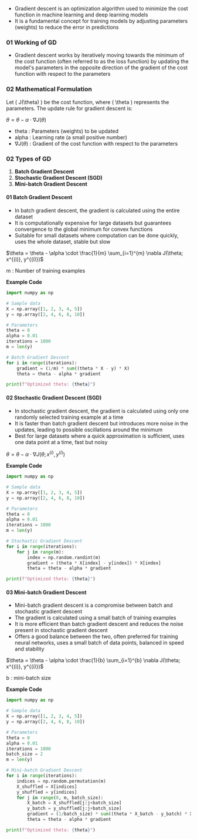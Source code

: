 - Gradient descent is an optimization algorithm used to minimize the cost function in machine learning and deep learning models
- It is a fundamental concept for training models by adjusting parameters (weights) to reduce the error in predictions

### 01 Working of GD
- Gradient descent works by iteratively moving towards the minimum of the cost function (often referred to as the loss function) by updating the model's parameters in the opposite direction of the gradient of the cost function with respect to the parameters

### 02 Mathematical Formulation
Let \( J(\theta) \) be the cost function, where \( \theta \) represents the parameters. The update rule for gradient descent is:

$\theta = \theta - \alpha \cdot \nabla J(\theta)$

- theta : Parameters (weights) to be updated
- alpha : Learning rate (a small positive number)
- $\nabla J(\theta)$ : Gradient of the cost function with respect to the parameters

### 02 Types of GD
1. **Batch Gradient Descent**
2. **Stochastic Gradient Descent (SGD)**
3. **Mini-batch Gradient Descent**

#### 01 Batch Gradient Descent
- In batch gradient descent, the gradient is calculated using the entire dataset
- It is computationally expensive for large datasets but guarantees convergence to the global minimum for convex functions
- Suitable for small datasets where computation can be done quickly, uses the whole dataset, stable but slow

$\theta = \theta - \alpha \cdot \frac{1}{m} \sum_{i=1}^{m} \nabla J(\theta; x^{(i)}, y^{(i)})$

m : Number of training examples

**Example Code**
```python
import numpy as np

# Sample data
X = np.array([1, 2, 3, 4, 5])
y = np.array([2, 4, 6, 8, 10])

# Parameters
theta = 0
alpha = 0.01
iterations = 1000
m = len(y)

# Batch Gradient Descent
for i in range(iterations):
    gradient = (1/m) * sum((theta * X - y) * X)
    theta = theta - alpha * gradient

print(f"Optimized theta: {theta}")
```

#### 02 Stochastic Gradient Descent (SGD)
- In stochastic gradient descent, the gradient is calculated using only one randomly selected training example at a time
- It is faster than batch gradient descent but introduces more noise in the updates, leading to possible oscillations around the minimum
- Best for large datasets where a quick approximation is sufficient, uses one data point at a time, fast but noisy

$\theta = \theta - \alpha \cdot \nabla J(\theta; x^{(i)}, y^{(i)})$

**Example Code**
```python
import numpy as np

# Sample data
X = np.array([1, 2, 3, 4, 5])
y = np.array([2, 4, 6, 8, 10])

# Parameters
theta = 0
alpha = 0.01
iterations = 1000
m = len(y)

# Stochastic Gradient Descent
for i in range(iterations):
    for j in range(m):
        index = np.random.randint(m)
        gradient = (theta * X[index] - y[index]) * X[index]
        theta = theta - alpha * gradient

print(f"Optimized theta: {theta}")
```

#### 03 Mini-batch Gradient Descent
- Mini-batch gradient descent is a compromise between batch and stochastic gradient descent
- The gradient is calculated using a small batch of training examples
- It is more efficient than batch gradient descent and reduces the noise present in stochastic gradient descent
- Offers a good balance between the two, often preferred for training neural networks, uses a small batch of data points, balanced in speed and stability

$\theta = \theta - \alpha \cdot \frac{1}{b} \sum_{i=1}^{b} \nabla J(\theta; x^{(i)}, y^{(i)})$

b : mini-batch size

**Example Code**
```python
import numpy as np

# Sample data
X = np.array([1, 2, 3, 4, 5])
y = np.array([2, 4, 6, 8, 10])

# Parameters
theta = 0
alpha = 0.01
iterations = 1000
batch_size = 2
m = len(y)

# Mini-batch Gradient Descent
for i in range(iterations):
    indices = np.random.permutation(m)
    X_shuffled = X[indices]
    y_shuffled = y[indices]
    for j in range(0, m, batch_size):
        X_batch = X_shuffled[j:j+batch_size]
        y_batch = y_shuffled[j:j+batch_size]
        gradient = (1/batch_size) * sum((theta * X_batch - y_batch) * X_batch)
        theta = theta - alpha * gradient

print(f"Optimized theta: {theta}")
```
